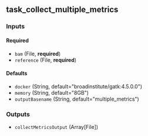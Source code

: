 
## task_collect_multiple_metrics

### Inputs

#### Required

  * `bam` (File, **required**)
  * `reference` (File, **required**)

#### Defaults

  * `docker` (String, default="broadinstitute/gatk:4.5.0.0")
  * `memory` (String, default="8GB")
  * `outputBasename` (String, default="multiple_metrics")

### Outputs

  * `collectMetricsOutput` (Array[File])
